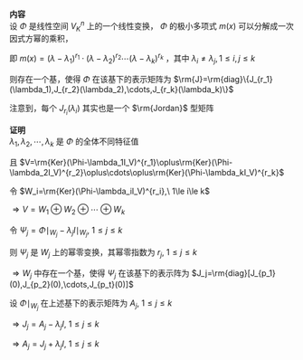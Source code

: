 **内容**  
设 $\Phi$ 是线性空间 $V_K^n$ 上的一个线性变换， $\Phi$ 的极小多项式 $m(x)$ 可以分解成一次因式方幂的乘积，  
  
即 $m(x)=(\lambda-\lambda_1)^{r_1}\cdot(\lambda-\lambda_2)^{r_2}\cdots(\lambda-\lambda_k)^{r_k}$ ，其中 $\lambda_i\neq\lambda_j, 1\le i,j\le k$  
  
则存在一个基，使得 $\Phi$ 在该基下的表示矩阵为 $\rm{J}=\rm{diag}\{J_{r_1}(\lambda_1),J_{r_2}(\lambda_2),\cdots,J_{r_k}(\lambda_k)\}$  
  
注意到，每个 $J_{r_i}(\lambda_i)$ 其实也是一个 $\rm{Jordan}$ 型矩阵  
  
**证明**  
$\lambda_1,\lambda_2,\cdots,\lambda_k$ 是 $\Phi$ 的全体不同特征值  
  
且 $V=\rm{Ker}(\Phi-\lambda_1I_V)^{r_1}\oplus\rm{Ker}(\Phi-\lambda_2I_V)^{r_2}\oplus\cdots\oplus\rm{Ker}(\Phi-\lambda_kI_V)^{r_k}$  
  
令 $W_i=\rm{Ker}(\Phi-\lambda_iI_V)^{r_i},\ 1\le i\le k$  
  
$\Rightarrow V=W_1\oplus W_2\oplus\cdots\oplus W_k$  
  
令 $\Psi_j=\Phi\mid_{W_j}-\lambda_jI\mid_{W_j},\ 1\le j\le k$  
  
则 $\Psi_j$ 是 $W_j$ 上的幂零变换，其幂零指数为 $r_j,\ 1\le j\le k$  
  
$\Rightarrow W_j$ 中存在一个基，使得 $\Psi_j$ 在该基下的表示阵为 $J_j=\rm{diag}[J_{p_1}(0),J_{p_2}(0),\cdots,J_{p_t}(0)]$  
  
设 $\Phi\mid_{W_j}$ 在上述基下的表示矩阵为 $A_j,\ 1\le j\le k$  
  
$\Rightarrow J_j=A_j-\lambda_jI,\ 1\le j\le k$  
  
$\Rightarrow A_j=J_j+\lambda_jI,\ 1\le j\le k$  
